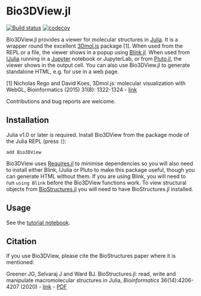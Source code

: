 # Bio3DView.jl

[![Build status](https://github.com/jgreener64/Bio3DView.jl/workflows/CI/badge.svg)](https://github.com/jgreener64/Bio3DView.jl/actions)
[![codecov](https://codecov.io/gh/jgreener64/Bio3DView.jl/branch/master/graph/badge.svg?token=SDiIEXLZQV)](https://codecov.io/gh/jgreener64/Bio3DView.jl)

Bio3DView.jl provides a viewer for molecular structures in [Julia](https://julialang.org).
It is a wrapper round the excellent [3Dmol.js](http://3dmol.csb.pitt.edu) package [1].
When used from the REPL or a file, the viewer shows in a popup using [Blink.jl](https://github.com/JunoLab/Blink.jl).
When used from [IJulia](https://github.com/JuliaLang/IJulia.jl) running in a [Jupyter](http://jupyter.org) notebook or JupyterLab, or from [Pluto.jl](https://github.com/fonsp/Pluto.jl), the viewer shows in the output cell.
You can also use Bio3DView.jl to generate standalone HTML, e.g. for use in a web page.

[1] Nicholas Rego and David Koes,
3Dmol.js: molecular visualization with WebGL,
Bioinformatics (2015) 31(8): 1322-1324 - [link](http://doi.org/10.1093/bioinformatics/btu829)

Contributions and bug reports are welcome.

## Installation

Julia v1.0 or later is required.
Install Bio3DView from the package mode of the Julia REPL (press `]`):

```
add Bio3DView
```

Bio3DView uses [Requires.jl](https://github.com/MikeInnes/Requires.jl) to minimise dependencies so you will also need to install either Blink, IJulia or Pluto to make this package useful, though you can generate HTML without them.
If you are using Blink, you will need to run `using Blink` before the Bio3DView functions work.
To view structural objects from [BioStructures.jl](https://github.com/BioJulia/BioStructures.jl) you will need to have BioStructures.jl installed.

## Usage

See the [tutorial notebook](http://nbviewer.jupyter.org/github/jgreener64/Bio3DView.jl/blob/master/examples/tutorial.ipynb).

## Citation

If you use Bio3DView, please cite the BioStructures paper where it is mentioned:

Greener JG, Selvaraj J and Ward BJ. BioStructures.jl: read, write and manipulate macromolecular structures in Julia, *Bioinformatics* 36(14):4206-4207 (2020) - [link](https://academic.oup.com/bioinformatics/advance-article/doi/10.1093/bioinformatics/btaa502/5837108?guestAccessKey=aec90643-1d43-4521-9883-4a4a669187da) - [PDF](https://github.com/BioJulia/BioStructures.jl/blob/master/paper.pdf)
